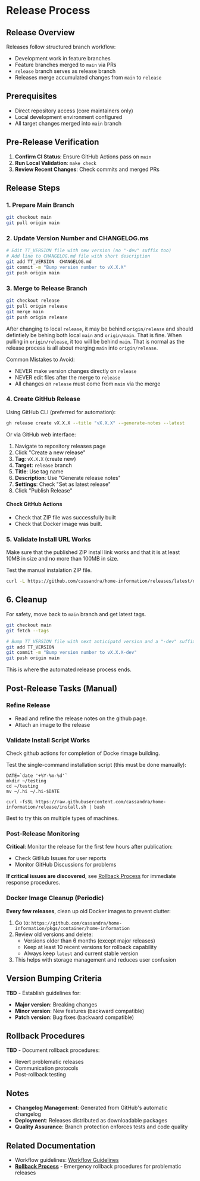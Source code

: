 # Release Process

## Release Overview

Releases follow structured branch workflow:
- Development work in feature branches
- Feature branches merged to `main` via PRs
- `release` branch serves as release branch
- Releases merge accumulated changes from `main` to `release`

## Prerequisites

- Direct repository access (core maintainers only)
- Local development environment configured
- All target changes merged into `main` branch

## Pre-Release Verification

1. **Confirm CI Status**: Ensure GitHub Actions pass on `main`
2. **Run Local Validation**: `make check`
3. **Review Recent Changes**: Check commits and merged PRs

## Release Steps

### 1. Prepare Main Branch

```bash
git checkout main
git pull origin main
```

### 2. Update Version Number and CHANGELOG.ms

```bash
# Edit TT_VERSION file with new version (no "-dev" suffix too)
# Add line to CHANGELOG.md file with short description
git add TT_VERSION  CHANGELOG.md
git commit -m "Bump version number to vX.X.X"
git push origin main
```

### 3. Merge to Release Branch

```bash
git checkout release
git pull origin release
git merge main
git push origin release
```

After changing to local `release`, it may be behind `origin/release` and should defintiely be behing both local `main` and `origin/main`. That is fine. When pulling in `origin/release`, it too will be behind `main`. That is normal as the release process is all about merging `main` into `origin/release`. 

Common Mistakes to Avoid:
  - NEVER make version changes directly on `release`
  - NEVER edit files after the merge to `release`
  - All changes on `release` must come from `main` via the merge

### 4. Create GitHub Release

Using GitHub CLI (preferred for automation):

```bash
gh release create vX.X.X --title "vX.X.X" --generate-notes --latest
```

Or via GitHub web interface:
1. Navigate to repository releases page
2. Click "Create a new release"
3. **Tag**: `vX.X.X` (create new)
4. **Target**: `release` branch
5. **Title**: Use tag name
6. **Description**: Use "Generate release notes"
7. **Settings**: Check "Set as latest release"
8. Click "Publish Release"

#### Check GitHub Actions

- Check that ZIP file was successfully built
- Check that Docker image was built.

### 5. Validate Install URL Works

Make sure that the published ZIP install link works and that it is at least 10MB in size and no more than 100MB in size.

Test the manual instalation ZIP file.
```bash
curl -L https://github.com/cassandra/home-information/releases/latest/download/home-information.zip -o home-information.zip
```

## 6. Cleanup

For safety, move back to `main` branch and get latest tags.
```bash
git checkout main
git fetch --tags

# Bump TT_VERSION file with next anticipatd version and a "-dev" suffix
git add TT_VERSION 
git commit -m "Bump version number to vX.X.X-dev"
git push origin main
```

This is where the automated release process ends.

## Post-Release Tasks (Manual)

### Refine Release

- Read and refine the release notes on the github page.
- Attach an image to the release

### Validate Install Script Works

Check github actions for completion of Docke rimage building.

Test the single-command installation script (this must be done manually):
```
DATE=`date '+%Y-%m-%d'`
mkdir ~/testing
cd ~/testing
mv ~/.hi ~/.hi-$DATE

curl -fsSL https://raw.githubusercontent.com/cassandra/home-information/release/install.sh | bash
```

Best to try this on multiple types of machines.

### Post-Release Monitoring

**Critical**: Monitor the release for the first few hours after publication:
- Check GitHub Issues for user reports
- Monitor GitHub Discussions for problems

**If critical issues are discovered**, see [Rollback Process](rollback-process.md) for immediate response procedures.

### Docker Image Cleanup (Periodic)

**Every few releases**, clean up old Docker images to prevent clutter:
1. Go to: `https://github.com/cassandra/home-information/pkgs/container/home-information`
2. Review old versions and delete:
   - Versions older than 6 months (except major releases)
   - Keep at least 10 recent versions for rollback capability
   - Always keep `latest` and current stable version
3. This helps with storage management and reduces user confusion

## Version Bumping Criteria

**TBD** - Establish guidelines for:
- **Major version**: Breaking changes
- **Minor version**: New features (backward compatible)
- **Patch version**: Bug fixes (backward compatible)

## Rollback Procedures

**TBD** - Document rollback procedures:
- Revert problematic releases
- Communication protocols
- Post-rollback testing

## Notes

- **Changelog Management**: Generated from GitHub's automatic changelog
- **Deployment**: Releases distributed as downloadable packages
- **Quality Assurance**: Branch protection enforces tests and code quality

## Related Documentation
- Workflow guidelines: [Workflow Guidelines](workflow-guidelines.md)
- **[Rollback Process](rollback-process.md)** - Emergency rollback procedures for problematic releases
